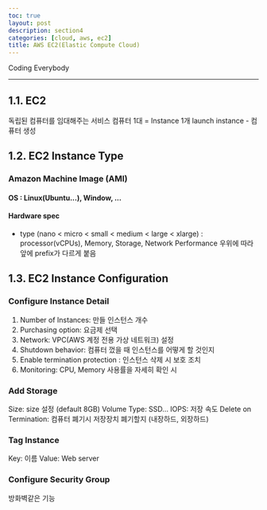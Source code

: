 ```yaml
---
toc: true
layout: post
description: section4
categories: [cloud, aws, ec2]
title: AWS EC2(Elastic Compute Cloud)
---
```


Coding Everybody

---

## 1.1. EC2
 독립된 컴퓨터를 임대해주는 서비스
 컴퓨터 1대 = Instance 1개
 launch instance - 컴퓨터 생성
 
## 1.2. EC2 Instance Type
### Amazon Machine Image (AMI) 
#### OS : Linux(Ubuntu...), Window, ...
#### Hardware spec
- type (nano < micro < small < medium < large < xlarge) : processor(vCPUs), Memory, Storage, Network Performance 우위에 따라 앞에 prefix가 다르게 붙음

## 1.3. EC2 Instance Configuration
### Configure Instance Detail
1) Number of Instances: 만들 인스턴스 개수
2) Purchasing option: 요금제 선택
3) Network: VPC(AWS 계정 전용 가상 네트워크) 설정
4) Shutdown behavior: 컴퓨터 껐을 때 인스턴스를 어떻게 할 것인지
5) Enable termination protection : 인스턴스 삭제 시 보호 조치
6) Monitoring: CPU, Memory 사용률을 자세히 확인 시

### Add Storage
Size: size 설정 (default 8GB)
Volume Type: SSD...
IOPS: 저장 속도
Delete on Termination: 컴퓨터 폐기시 저장장치 폐기할지 (내장하드, 외장하드)

### Tag Instance
Key: 이름
Value: Web server

### Configure Security Group
방화벽같은 기능


 
 
 
 

